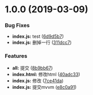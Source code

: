 # 1.0.0 (2019-03-09)


### Bug Fixes

* **index.js:** test ([6d9d5b7](https://github.com/linsi123/mvvm/commit/6d9d5b7))
* **index.js:** 删掉一行 ([311dcc7](https://github.com/linsi123/mvvm/commit/311dcc7))


### Features

* **all:** 提交 ([8b9bb67](https://github.com/linsi123/mvvm/commit/8b9bb67))
* **index.html:** 修改html ([40adc33](https://github.com/linsi123/mvvm/commit/40adc33))
* **index.js:** 修改 ([7ce41da](https://github.com/linsi123/mvvm/commit/7ce41da))
* **index.js:** 提交mvvm ([e8c0a91](https://github.com/linsi123/mvvm/commit/e8c0a91))



